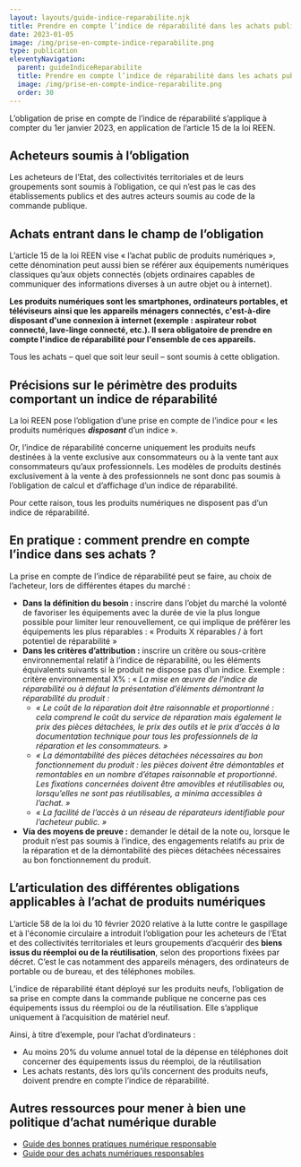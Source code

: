 ```yaml
---
layout: layouts/guide-indice-reparabilite.njk
title: Prendre en compte l’indice de réparabilité dans les achats publics
date: 2023-01-05
image: /img/prise-en-compte-indice-reparabilite.png
type: publication
eleventyNavigation:
  parent: guideIndiceReparabilite
  title: Prendre en compte l’indice de réparabilité dans les achats publics
  image: /img/prise-en-compte-indice-reparabilite.png
  order: 30
---
```


L’obligation de prise en compte de l’indice de réparabilité s’applique à compter du 1er janvier 2023, en application de l’article 15 de la loi REEN. 

## Acheteurs soumis à l’obligation

Les acheteurs de l’Etat, des collectivités territoriales et de leurs groupements sont soumis à l’obligation, ce qui n’est pas le cas des établissements publics et des autres acteurs soumis au code de la commande publique. 

## Achats entrant dans le champ de l’obligation

L’article 15 de la loi REEN vise « l’achat public de produits numériques », cette dénomination peut aussi bien se référer aux équipements numériques classiques qu’aux objets connectés (objets ordinaires capables de communiquer des informations diverses à un autre objet ou à internet). 

**Les produits numériques sont les smartphones, ordinateurs portables, et téléviseurs ainsi que les appareils ménagers connectés, c'est-à-dire disposant d'une connexion à internet (exemple : aspirateur robot connecté, lave-linge connecté, etc.). Il sera obligatoire de prendre en compte l'indice de réparabilité pour l'ensemble de ces appareils.**

Tous les achats – quel que soit leur seuil – sont soumis à cette obligation. 

## Précisions sur le périmètre des produits comportant un indice de réparabilité

La loi REEN pose l’obligation d’une prise en compte de l’indice pour « les produits numériques ***disposant*** d’un indice ». 

Or, l’indice de réparabilité concerne uniquement les produits neufs destinées à la vente exclusive aux consommateurs ou à la vente tant aux consommateurs qu’aux professionnels. Les modèles de produits destinés exclusivement à la vente à des professionnels ne sont donc pas soumis à l’obligation de calcul et d’affichage d’un indice de réparabilité.

Pour cette raison, tous les produits numériques ne disposent pas d’un indice de réparabilité.

## En pratique : comment prendre en compte l’indice dans ses achats ?

La prise en compte de l’indice de réparabilité peut se faire, au choix de l’acheteur, lors de différentes étapes du marché :

- **Dans la définition du besoin :** inscrire dans l’objet du marché la volonté de favoriser les équipements avec la durée de vie la plus longue possible pour limiter leur renouvellement, ce qui implique de préférer les équipements les plus réparables : « Produits X réparables / à fort potentiel de réparabilité »
- **Dans les critères d’attribution :** inscrire un critère ou sous-critère environnemental relatif à l’indice de réparabilité, ou les éléments équivalents suivants si le produit ne dispose pas d’un indice. Exemple : critère environnemental X% : « *La mise en œuvre de l'indice de réparabilité ou à défaut la présentation d’éléments démontrant la réparabilité du produit :* 
  - *« Le coût de la réparation doit être raisonnable et proportionné : cela comprend le coût du service de réparation mais également le prix des pièces détachées, le prix des outils et le prix d’accès à la documentation technique pour tous les professionnels de la réparation et les consommateurs. »* 
  - *« La démontabilité des pièces détachées nécessaires au bon fonctionnement du produit : les pièces doivent être démontables et remontables en un nombre d’étapes raisonnable et proportionné. Les fixations concernées doivent être amovibles et réutilisables ou, lorsqu’elles ne sont pas réutilisables, a minima accessibles à l’achat. »* 
  - *« La facilité de l’accès à un réseau de réparateurs identifiable pour l’acheteur public. »*
- **Via des moyens de preuve :** demander le détail de la note ou, lorsque le produit n’est pas soumis à l’indice, des engagements relatifs au prix de la réparation et de la démontabilité des pièces détachées nécessaires au bon fonctionnement du produit. 

## L’articulation des différentes obligations applicables à l’achat de produits numériques

L’article 58 de la loi du 10 février 2020 relative à la lutte contre le gaspillage et à l'économie circulaire a introduit l’obligation pour les acheteurs de l’Etat et des collectivités territoriales et leurs groupements d’acquérir des **biens issus du réemploi ou de la réutilisation**, selon des proportions fixées par décret. C’est le cas notamment des appareils ménagers, des ordinateurs de portable ou de bureau, et des téléphones mobiles. 

L’indice de réparabilité étant déployé sur les produits neufs, l’obligation de sa prise en compte dans la commande publique ne concerne pas ces équipements issus du réemploi ou de la réutilisation. Elle s’applique uniquement à l’acquisition de matériel neuf.

Ainsi, à titre d’exemple, pour l’achat d’ordinateurs :

- Au moins 20% du volume annuel total de la dépense en téléphones doit concerner des équipements issus du réemploi, de la réutilisation 
- Les achats restants, dès lors qu’ils concernent des produits neufs, doivent prendre en compte l’indice de réparabilité.

## Autres ressources pour mener à bien une politique d’achat numérique durable

* [Guide des bonnes pratiques numérique responsable](/publications/bonnes-pratiques/)
* [Guide pour des achats numériques responsables](https://ecoresponsable.numerique.gouv.fr/publications/guide-pratique-achats-numeriques-responsables/)
